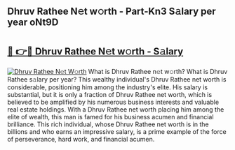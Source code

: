 ## Dhruv Rathee N𝚎t w𝚘rth - Part-Kn3 S𝚊lary per year oNt9D

# <h2><a href="http://gc02pvq.nevu.top/?p=Dhruv+Rathee">🔗 👉🔴 Dhruv Rathee N𝚎t w𝚘rth - S𝚊lary</a></h2>

[![Dhruv Rathee N𝚎t W𝚘rth](https://i.imgur.com/Oavwk0R.jpeg)](http://gc02pvq.nevu.top/?p=Dhruv+Rathee)
What is Dhruv Rathee n𝚎t w𝚘rth? What is Dhruv Rathee s𝚊lary per year?
This wealthy individual's Dhruv Rathee net worth is considerable, positioning him among the industry's elite. His salary is substantial, but it is only a fraction of Dhruv Rathee net worth, which is believed to be amplified by his numerous business interests and valuable real estate holdings. With a Dhruv Rathee net worth placing him among the elite of wealth, this man is famed for his business acumen and financial brilliance. This rich individual, whose Dhruv Rathee net worth is in the billions and who earns an impressive salary, is a prime example of the force of perseverance, hard work, and financial acumen.
